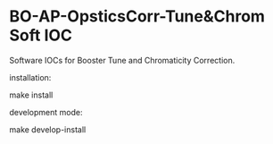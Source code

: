 # BO-AP-OpsticsCorr-Tune&Chrom Soft IOC

Software IOCs for Booster Tune and Chromaticity Correction.

installation:

 make install

development mode:

 make develop-install
